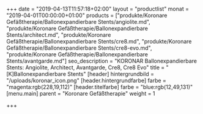 +++
date = "2019-04-13T11:57:18+02:00"
layout = "productlist"
monat = "2019-04-01T00:00:00+01:00"
products = ["produkte/Koronare Gefäßtherapie/Ballonexpandierbare Stents/angiolite.md", "produkte/Koronare Gefäßtherapie/Ballonexpandierbare Stents/architect.md", "produkte/Koronare Gefäßtherapie/Ballonexpandierbare Stents/cre8.md", "produkte/Koronare Gefäßtherapie/Ballonexpandierbare Stents/cre8-evo.md", "produkte/Koronare Gefäßtherapie/Ballonexpandierbare Stents/avantgarde.md"]
seo_description = "KORONAR Ballonexpandierbare Stents: Angiolite, Architect, Avantgarde, Cre8, Cre8 Evo"
title = "[K]Ballonexpandierbare Stents"
[header]
hintergrundbild = "/uploads/koronar_icon.png"
[header.hintergrundfarbe]
farbe = "magenta:rgb(228,19,112)"
[header.titelfarbe]
farbe = "blue:rgb(12,49,131)"
[menu.main]
parent = "Koronare Gefäßtherapie"
weight = 1

+++
